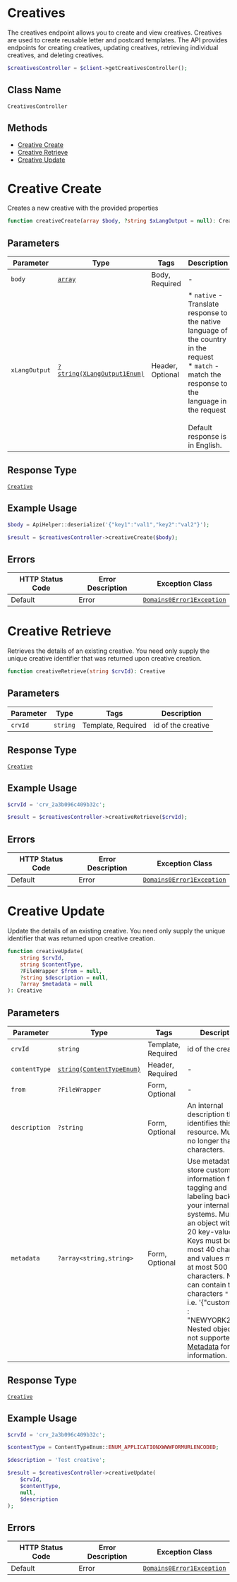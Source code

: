 # Creatives

The creatives endpoint allows you to create and view creatives. Creatives are used to create
reusable letter and postcard templates. The API provides endpoints for creating creatives, updating creatives,
retrieving individual creatives, and deleting creatives.

```php
$creativesController = $client->getCreativesController();
```

## Class Name

`CreativesController`

## Methods

* [Creative Create](../../doc/controllers/creatives.md#creative-create)
* [Creative Retrieve](../../doc/controllers/creatives.md#creative-retrieve)
* [Creative Update](../../doc/controllers/creatives.md#creative-update)


# Creative Create

Creates a new creative with the provided properties

```php
function creativeCreate(array $body, ?string $xLangOutput = null): Creative
```

## Parameters

| Parameter | Type | Tags | Description |
|  --- | --- | --- | --- |
| `body` | [`array`](../../doc/models/object-enum.md) | Body, Required | - |
| `xLangOutput` | [`?string(XLangOutput1Enum)`](../../doc/models/x-lang-output-1-enum.md) | Header, Optional | * `native` - Translate response to the native language of the country in the request<br>* `match` - match the response to the language in the request<br><br>Default response is in English. |

## Response Type

[`Creative`](../../doc/models/creative.md)

## Example Usage

```php
$body = ApiHelper::deserialize('{"key1":"val1","key2":"val2"}');

$result = $creativesController->creativeCreate($body);
```

## Errors

| HTTP Status Code | Error Description | Exception Class |
|  --- | --- | --- |
| Default | Error | [`Domains0Error1Exception`](../../doc/models/domains-0-error-1-exception.md) |


# Creative Retrieve

Retrieves the details of an existing creative. You need only supply the unique creative identifier that was returned upon creative creation.

```php
function creativeRetrieve(string $crvId): Creative
```

## Parameters

| Parameter | Type | Tags | Description |
|  --- | --- | --- | --- |
| `crvId` | `string` | Template, Required | id of the creative |

## Response Type

[`Creative`](../../doc/models/creative.md)

## Example Usage

```php
$crvId = 'crv_2a3b096c409b32c';

$result = $creativesController->creativeRetrieve($crvId);
```

## Errors

| HTTP Status Code | Error Description | Exception Class |
|  --- | --- | --- |
| Default | Error | [`Domains0Error1Exception`](../../doc/models/domains-0-error-1-exception.md) |


# Creative Update

Update the details of an existing creative. You need only supply the unique identifier that was returned upon creative creation.

```php
function creativeUpdate(
    string $crvId,
    string $contentType,
    ?FileWrapper $from = null,
    ?string $description = null,
    ?array $metadata = null
): Creative
```

## Parameters

| Parameter | Type | Tags | Description |
|  --- | --- | --- | --- |
| `crvId` | `string` | Template, Required | id of the creative |
| `contentType` | [`string(ContentTypeEnum)`](../../doc/models/content-type-enum.md) | Header, Required | - |
| `from` | `?FileWrapper` | Form, Optional | - |
| `description` | `?string` | Form, Optional | An internal description that identifies this resource. Must be no longer than 255 characters. |
| `metadata` | `?array<string,string>` | Form, Optional | Use metadata to store custom information for tagging and labeling back to your internal systems. Must be an object with up to 20 key-value pairs. Keys must be at most 40 characters and values must be at most 500 characters. Neither can contain the characters `"` and `\`. i.e. '{"customer_id" : "NEWYORK2015"}' Nested objects are not supported.  See [Metadata](#section/Metadata) for more information. |

## Response Type

[`Creative`](../../doc/models/creative.md)

## Example Usage

```php
$crvId = 'crv_2a3b096c409b32c';

$contentType = ContentTypeEnum::ENUM_APPLICATIONXWWWFORMURLENCODED;

$description = 'Test creative';

$result = $creativesController->creativeUpdate(
    $crvId,
    $contentType,
    null,
    $description
);
```

## Errors

| HTTP Status Code | Error Description | Exception Class |
|  --- | --- | --- |
| Default | Error | [`Domains0Error1Exception`](../../doc/models/domains-0-error-1-exception.md) |

